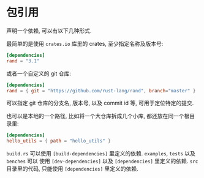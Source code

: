 
# 包引用

声明一个依赖, 可以有以下几种形式.

最简单的是使用 `crates.io` 库里的 crates, 至少指定名称及版本号:
```toml
[dependencies]
rand = "3.1"
```

或者一个自定义的 git 仓库:
```toml
[dependencies]
rand = { git = "https://github.com/rust-lang/rand", branch="master" }
```
可以指定 git 仓库的分支名, 版本号, 以及 commit id 等, 可用于定位特定的提交.


也可以是本地的一个路径, 比如将一个大仓库拆成几个小库, 都还放在同一个根目录里:
```toml
[dependencies]
hello_utils = { path = "hello_utils" }
```


`build.rs` 可以使用 `[build-dependencies]` 里定义的依赖.
`examples`, `tests` 以及 `benches` 可以 使用 `[dev-dependencies]` 以及 `[dependencies]`
里定义的依赖.
`src` 目录里的代码, 只能使用 `[dependencies]` 里定义的依赖.
